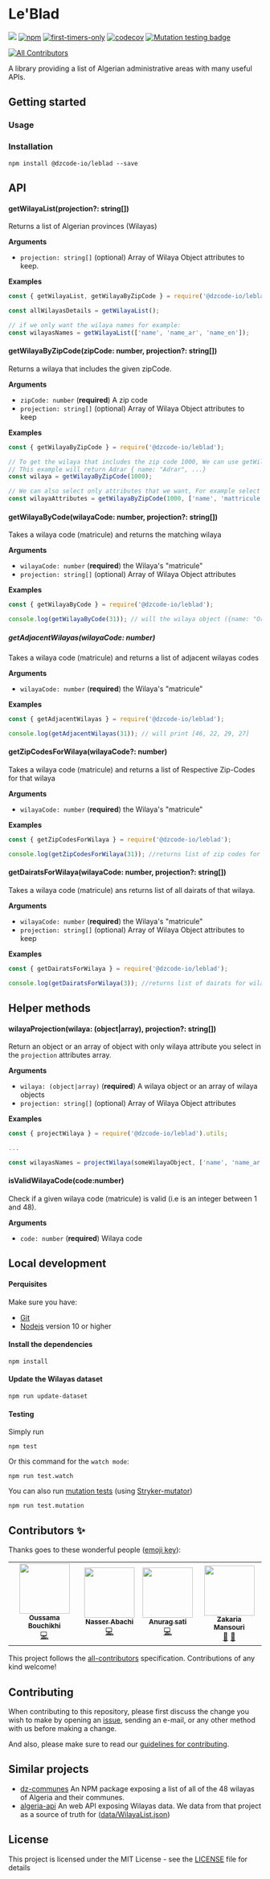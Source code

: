 # Le'Blad
[<img src="https://img.shields.io/badge/Join%20us%20on%20Slack-@dzCode.io-yellow.svg?logo=slack">](https://join.slack.com/t/dzcode/shared_invite/zt-ek9kscb7-m8z_~cBjX79l~uchuABPFQ) [![npm](https://img.shields.io/npm/v/@dzcode-io/leblad)](https://www.npmjs.com/package/@dzcode-io/leblad) [![first-timers-only](https://img.shields.io/badge/first--timers--only-friendly-blue.svg?style=flat-square)](https://www.firsttimersonly.com/) [![codecov](https://codecov.io/gh/dzcode-io/leblad/branches/branch/master/graph/badge.svg)](https://codecov.io/gh/dzcode-io/leblad/branches) [![Mutation testing badge](https://img.shields.io/endpoint?style=flat&url=https%3A%2F%2Fbadge-api.stryker-mutator.io%2Fgithub.com%2Fdzcode-io%2Fleblad%2Fdevelop)](https://dashboard.stryker-mutator.io/reports/github.com/dzcode-io/leblad/develop)
<!-- ALL-CONTRIBUTORS-BADGE:START - Do not remove or modify this section -->
[![All Contributors](https://img.shields.io/badge/all_contributors-4-orange.svg?style=flat-square)](#contributors-)
<!-- ALL-CONTRIBUTORS-BADGE:END -->

A library providing a list of Algerian administrative areas with many useful APIs.

## Getting started

### Usage

### Installation

```
npm install @dzcode-io/leblad --save
```

## API

#### getWilayaList(projection?: string[])

Returns a list of Algerian provinces (Wilayas)

**Arguments**

- `projection: string[]` (optional) Array of Wilaya Object attributes to keep.

**Examples**

```javascript
const { getWilayaList, getWilayaByZipCode } = require('@dzcode-io/leblad');

const allWilayasDetails = getWilayaList();

// if we only want the wilaya names for example:
const wilayasNames = getWilayaList(['name', 'name_ar', 'name_en']);
```

#### getWilayaByZipCode(zipCode: number, projection?: string[])

Returns a wilaya that includes the given zipCode.

**Arguments**

- `zipCode: number` (**required**) A zip code
- `projection: string[]` (optional) Array of Wilaya Object attributes to keep

**Examples**

```javascript
const { getWilayaByZipCode } = require('@dzcode-io/leblad');

// To get the wilaya that includes the zip code 1000, We can use getWilayaByZipCode
// This example will return Adrar { name: "Adrar", ...}
const wilaya = getWilayaByZipCode(1000);

// We can also select only attributes that we want, For example select name and mattricule:
const wilayaAttributes = getWilayaByZipCode(1000, ['name', 'mattricule']);
```

#### getWilayaByCode(wilayaCode: number, projection?: string[])

Takes a wilaya code (matricule) and returns the matching wilaya

**Arguments**

- `wilayaCode: number` (**required**) the Wilaya's "matricule"  
- `projection: string[]` (optional) Array of Wilaya Object attributes

**Examples**

```javascript
const { getWilayaByCode } = require('@dzcode-io/leblad');

console.log(getWilayaByCode(31)); // will the wilaya object ({name: "Oran"...})
```

##### getAdjacentWilayas(wilayaCode: number)

Takes a wilaya code (matricule) and returns a list of adjacent wilayas codes

**Arguments**

- `wilayaCode: number` (**required**) the Wilaya's "matricule"

**Examples**

```javascript
const { getAdjacentWilayas } = require('@dzcode-io/leblad');

console.log(getAdjacentWilayas(31)); // will print [46, 22, 29, 27]
```

#### getZipCodesForWilaya(wilayaCode?: number)

Takes a wilaya code (matricule) and returns a list of Respective Zip-Codes for that wilaya

**Arguments**

- `wilayaCode: number` (**required**) the Wilaya's "matricule"

**Examples**

```javascript
const { getZipCodesForWilaya } = require('@dzcode-io/leblad');

console.log(getZipCodesForWilaya(31)); //returns list of zip codes for wilaya 31
```

#### getDairatsForWilaya(wilayaCode: number, projection?: string[])

Takes a wilaya code (matricule) ans returns list of all dairats of that wilaya.

**Arguments**

- `wilayaCode: number` (**required**) the Wilaya's "matricule"
- `projection: string[]` (optional) Array of Wilaya Object attributes to keep

**Examples**

```javascript
const { getDairatsForWilaya } = require('@dzcode-io/leblad');

console.log(getDairatsForWilaya(3)); //returns list of dairats for wilaya 3
```

## Helper methods

#### wilayaProjection(wilaya: (object|array), projection?: string[])

Return an object or an array of object with only wilaya attribute you select in the `projection` attributes array.

**Arguments**

- `wilaya: (object|array)` (**required**) A wilaya object or an array of wilaya objects  
- `projection: string[]` (optional) Array of Wilaya Object attributes

**Examples**

```javascript
const { projectWilaya } = require('@dzcode-io/leblad').utils;

...

const wilayasNames = projectWilaya(someWilayaObject, ['name', 'name_ar', 'name_en']);
```

#### isValidWilayaCode(code:number)

Check if a given wilaya code (matricule) is valid (i.e is an integer between 1 and 48).

**Arguments**

- `code: number` (**required**) Wilaya code

## Local development

#### Perquisites

Make sure you have:

- [Git](https://git-scm.com/)
- [Nodejs](https://nodejs.org/) version 10 or higher

#### Install the dependencies

```
npm install
```

#### Update the Wilayas dataset

```
npm run update-dataset
```

#### Testing

Simply run

```
npm test
```

Or this command for the `watch mode`:

```
npm run test.watch
```

You can also run [mutation tests](https://en.wikipedia.org/wiki/Mutation_testing) (using [Stryker-mutator](https://stryker-mutator.io/))

```
npm run test.mutation
```

## Contributors ✨

Thanks goes to these wonderful people ([emoji key](https://allcontributors.org/docs/en/emoji-key)):

<!-- ALL-CONTRIBUTORS-LIST:START - Do not remove or modify this section -->
<!-- prettier-ignore-start -->
<!-- markdownlint-disable -->
<table>
  <tr>
    <td align="center"><a href="http://oussamabouchikhi.github.io"><img src="https://avatars0.githubusercontent.com/u/45850487?v=4" width="100px;" alt=""/><br /><sub><b>Oussama Bouchikhi</b></sub></a><br /><a href="https://github.com/dzcode-io/leblad/commits?author=oussamabouchikhi" title="Code">💻</a></td>
    <td align="center"><a href="http://abachi.github.io"><img src="https://avatars3.githubusercontent.com/u/12300606?v=4" width="100px;" alt=""/><br /><sub><b>Nasser Abachi</b></sub></a><br /><a href="https://github.com/dzcode-io/leblad/commits?author=abachi" title="Code">💻</a></td>
    <td align="center"><a href="https://github.com/anuragsati"><img src="https://avatars2.githubusercontent.com/u/52669445?v=4" width="100px;" alt=""/><br /><sub><b>Anurag sati</b></sub></a><br /><a href="https://github.com/dzcode-io/leblad/commits?author=anuragsati" title="Code">💻</a></td>
    <td align="center"><a href="http://zakiii.com"><img src="https://avatars2.githubusercontent.com/u/20110076?v=4" width="100px;" alt=""/><br /><sub><b>Zakaria Mansouri</b></sub></a><br /><a href="#tool-ZibanPirate" title="Tools">🔧</a> <a href="https://github.com/dzcode-io/leblad/pulls?q=is%3Apr+reviewed-by%3AZibanPirate" title="Reviewed Pull Requests">👀</a></td>
  </tr>
</table>

<!-- markdownlint-enable -->
<!-- prettier-ignore-end -->
<!-- ALL-CONTRIBUTORS-LIST:END -->

This project follows the [all-contributors](https://github.com/all-contributors/all-contributors) specification. Contributions of any kind welcome!

## Contributing

When contributing to this repository, please first discuss the change you wish to make by opening an [issue](https://github.com/dzcode-io/leblad/issues/new/choose), sending an e-mail, or any other method with us before making a change.

And also, please make sure to read our [guidelines for contributing](./.github/CONTRIBUTING.md).

## Similar projects

- [dz-communes](https://github.com/AM-77/dz-communes) An NPM package exposing a list of all of the 48 wilayas of Algeria and their communes.
- [algeria-api](https://github.com/fcmam5/algeria-api) An web API exposing Wilayas data. We data from that project as a source of truth for ([data/WilayaList.json](./data/WilayaList.json))

## License

This project is licensed under the MIT License - see the [LICENSE](./LICENSE) file for details
